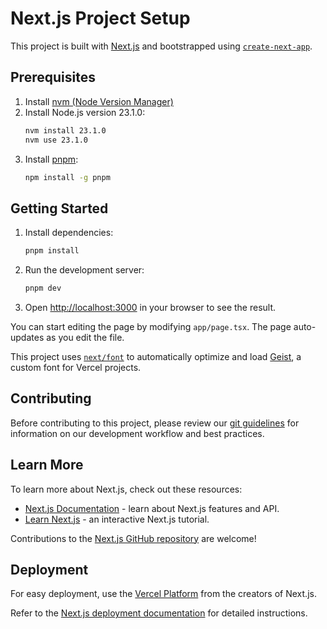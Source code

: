 # Next.js Project Setup

This project is built with [Next.js](https://nextjs.org) and bootstrapped using [`create-next-app`](https://nextjs.org/docs/app/api-reference/cli/create-next-app).

## Prerequisites

1. Install [nvm (Node Version Manager)](https://github.com/nvm-sh/nvm)
2. Install Node.js version 23.1.0:
   ```bash
   nvm install 23.1.0
   nvm use 23.1.0
   ```
3. Install [pnpm](https://pnpm.io/installation):
   ```bash
   npm install -g pnpm
   ```

## Getting Started

1. Install dependencies:

   ```bash
   pnpm install
   ```

2. Run the development server:

   ```bash
   pnpm dev
   ```

3. Open [http://localhost:3000](http://localhost:3000) in your browser to see the result.

You can start editing the page by modifying `app/page.tsx`. The page auto-updates as you edit the file.

This project uses [`next/font`](https://nextjs.org/docs/app/building-your-application/optimizing/fonts) to automatically optimize and load [Geist](https://vercel.com/font), a custom font for Vercel projects.

## Contributing

Before contributing to this project, please review our [git guidelines](git-guidelines.md) for information on our development workflow and best practices.

## Learn More

To learn more about Next.js, check out these resources:

- [Next.js Documentation](https://nextjs.org/docs) - learn about Next.js features and API.
- [Learn Next.js](https://nextjs.org/learn) - an interactive Next.js tutorial.

Contributions to the [Next.js GitHub repository](https://github.com/vercel/next.js) are welcome!

## Deployment

For easy deployment, use the [Vercel Platform](https://vercel.com/new?utm_medium=default-template&filter=next.js&utm_source=create-next-app&utm_campaign=create-next-app-readme) from the creators of Next.js.

Refer to the [Next.js deployment documentation](https://nextjs.org/docs/app/building-your-application/deploying) for detailed instructions.
